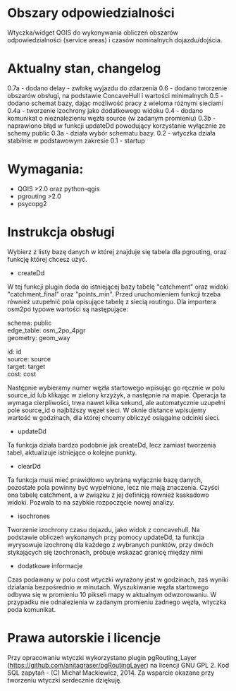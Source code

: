 # Obszary odpowiedzialności

Wtyczka/widget QGIS do wykonywania obliczeń obszarów odpowiedzialności (service areas) i czasów nominalnych dojazdu/dojścia.

# Aktualny stan, changelog

0.7a - dodano delay - zwłokę wyjazdu do zdarzenia
0.6 - dodano tworzenie obszarów obsługi, na podstawie ConcaveHull i wartości minimalnych
0.5 - dodano schemat bazy, dając możliwość pracy z wieloma różnymi sieciami
0.4a - tworzenie izochrony jako dodatkowego widoku
0.4 - dodano komunikat o nieznalezieniu węzła source (w zadanym promieniu)
0.3b - naprawiono błąd w funkcji updateDd powodujący korzystanie wyłącznie ze schemy public
0.3a - działa wybór schematu bazy. 
0.2 - wtyczka działa stabilnie w podstawowym zakresie
0.1 - startup

# Wymagania:

* QGIS >2.0 oraz python-qgis
* pgrouting >2.0
* psycopg2

# Instrukcja obsługi

Wybierz z listy bazę danych w której znajduje się tabela dla pgrouting, oraz funkcję której chcesz użyć.

* createDd

W tej funkcji plugin doda do istniejącej bazy tabelę "catchment" oraz widoki "catchment_final" oraz "points_min".
Przed uruchomieniem funkcji trzeba również uzupełnić pola opisujące tabelę z siecią routingu.
Dla importera osm2po typowe wartości są następujące:

schema: public  
edge_table: osm_2po_4pgr  
geometry: geom_way  

id: id  
source: source  
target: target  
cost: cost  

Następnie wybieramy numer węzła startowego wpisując go ręcznie w polu source_id lub klikając w zielony krzyżyk, a następnie na mapie. Operacja ta wymaga cierpliwości, trwa nawet kilka sekund, ale automatycznie uzupełni pole source_id o najbliższy węzeł sieci. W oknie distance wpisujemy wartość w godzinach, dla której chcemy obliczyć osiągalne odcinki sieci.

* updateDd

Ta funkcja działa bardzo podobnie jak createDd, lecz zamiast tworzenia tabel, aktualizuje istniejące o kolejne punkty. 

* clearDd

Ta funkcja musi mieć prawidłowo wybraną wyłącznie bazę danych, pozostałe pola powinny być wypełnione, lecz nie mają znaczenia. Czyści ona tabelę catchment, a w związku z jej definicją również kaskadowo widoki. Pozwala to na szybkie rozpoczęcie nowej analizy.

* isochrones

Tworzenie izochrony czasu dojazdu, jako widok z concavehull. Na podstawie obliczeń wykonanych przy pomocy updateDd, ta funkcja wyrysowuje izochronę dla każdego z wybranych punktów, przy dwóch stykających się izochronach, próbuje wskazać granicę między nimi

* dodatkowe informacje

Czas podawany w polu cost wtyczki wyrażony jest w godzinach, zaś wyniki działania bezpośrednio w minutach. Wyszukiwanie węzła startowego odbywa się w promieniu 10 pikseli mapy w aktualnym odwzorowaniu. W przypadku nie odnalezienia w zadanym promieniu żadnego węzła, wtyczka poda komunikat.

# Prawa autorskie i licencje

Przy opracowaniu wtyczki wykorzystano plugin pgRouting_Layer (https://github.com/anitagraser/pgRoutingLayer) na licencji GNU GPL 2.
Kod SQL zapytań - (C) Michał Mackiewicz, 2014.
Za wsparcie okazane przy tworzeniu wtyczki serdecznie dziękuję.
